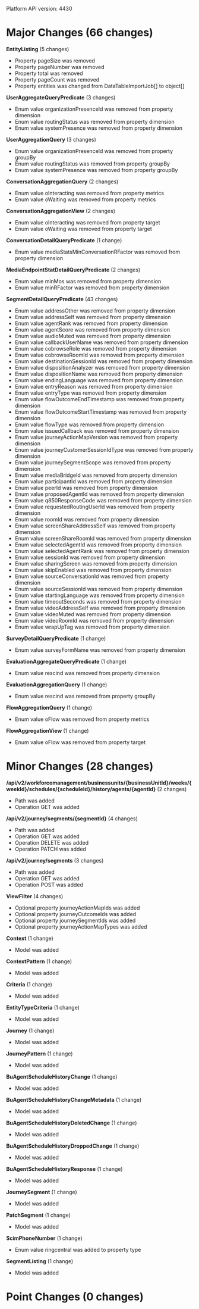 Platform API version: 4430


# Major Changes (66 changes)

**EntityListing** (5 changes)

* Property pageSize was removed
* Property pageNumber was removed
* Property total was removed
* Property pageCount was removed
* Property entities was changed from DataTableImportJob[] to object[]

**UserAggregateQueryPredicate** (3 changes)

* Enum value organizationPresenceId was removed from property dimension
* Enum value routingStatus was removed from property dimension
* Enum value systemPresence was removed from property dimension

**UserAggregationQuery** (3 changes)

* Enum value organizationPresenceId was removed from property groupBy
* Enum value routingStatus was removed from property groupBy
* Enum value systemPresence was removed from property groupBy

**ConversationAggregationQuery** (2 changes)

* Enum value oInteracting was removed from property metrics
* Enum value oWaiting was removed from property metrics

**ConversationAggregationView** (2 changes)

* Enum value oInteracting was removed from property target
* Enum value oWaiting was removed from property target

**ConversationDetailQueryPredicate** (1 change)

* Enum value mediaStatsMinConversationRFactor was removed from property dimension

**MediaEndpointStatDetailQueryPredicate** (2 changes)

* Enum value minMos was removed from property dimension
* Enum value minRFactor was removed from property dimension

**SegmentDetailQueryPredicate** (43 changes)

* Enum value addressOther was removed from property dimension
* Enum value addressSelf was removed from property dimension
* Enum value agentRank was removed from property dimension
* Enum value agentScore was removed from property dimension
* Enum value audioMuted was removed from property dimension
* Enum value callbackUserName was removed from property dimension
* Enum value cobrowseRole was removed from property dimension
* Enum value cobrowseRoomId was removed from property dimension
* Enum value destinationSessionId was removed from property dimension
* Enum value dispositionAnalyzer was removed from property dimension
* Enum value dispositionName was removed from property dimension
* Enum value endingLanguage was removed from property dimension
* Enum value entryReason was removed from property dimension
* Enum value entryType was removed from property dimension
* Enum value flowOutcomeEndTimestamp was removed from property dimension
* Enum value flowOutcomeStartTimestamp was removed from property dimension
* Enum value flowType was removed from property dimension
* Enum value issuedCallback was removed from property dimension
* Enum value journeyActionMapVersion was removed from property dimension
* Enum value journeyCustomerSessionIdType was removed from property dimension
* Enum value journeySegmentScope was removed from property dimension
* Enum value mediaBridgeId was removed from property dimension
* Enum value participantId was removed from property dimension
* Enum value peerId was removed from property dimension
* Enum value proposedAgentId was removed from property dimension
* Enum value q850ResponseCode was removed from property dimension
* Enum value requestedRoutingUserId was removed from property dimension
* Enum value roomId was removed from property dimension
* Enum value screenShareAddressSelf was removed from property dimension
* Enum value screenShareRoomId was removed from property dimension
* Enum value selectedAgentId was removed from property dimension
* Enum value selectedAgentRank was removed from property dimension
* Enum value sessionId was removed from property dimension
* Enum value sharingScreen was removed from property dimension
* Enum value skipEnabled was removed from property dimension
* Enum value sourceConversationId was removed from property dimension
* Enum value sourceSessionId was removed from property dimension
* Enum value startingLanguage was removed from property dimension
* Enum value timeoutSeconds was removed from property dimension
* Enum value videoAddressSelf was removed from property dimension
* Enum value videoMuted was removed from property dimension
* Enum value videoRoomId was removed from property dimension
* Enum value wrapUpTag was removed from property dimension

**SurveyDetailQueryPredicate** (1 change)

* Enum value surveyFormName was removed from property dimension

**EvaluationAggregateQueryPredicate** (1 change)

* Enum value rescind was removed from property dimension

**EvaluationAggregationQuery** (1 change)

* Enum value rescind was removed from property groupBy

**FlowAggregationQuery** (1 change)

* Enum value oFlow was removed from property metrics

**FlowAggregationView** (1 change)

* Enum value oFlow was removed from property target


# Minor Changes (28 changes)

**/api/v2/workforcemanagement/businessunits/{businessUnitId}/weeks/{weekId}/schedules/{scheduleId}/history/agents/{agentId}** (2 changes)

* Path was added
* Operation GET was added

**/api/v2/journey/segments/{segmentId}** (4 changes)

* Path was added
* Operation GET was added
* Operation DELETE was added
* Operation PATCH was added

**/api/v2/journey/segments** (3 changes)

* Path was added
* Operation GET was added
* Operation POST was added

**ViewFilter** (4 changes)

* Optional property journeyActionMapIds was added
* Optional property journeyOutcomeIds was added
* Optional property journeySegmentIds was added
* Optional property journeyActionMapTypes was added

**Context** (1 change)

* Model was added

**ContextPattern** (1 change)

* Model was added

**Criteria** (1 change)

* Model was added

**EntityTypeCriteria** (1 change)

* Model was added

**Journey** (1 change)

* Model was added

**JourneyPattern** (1 change)

* Model was added

**BuAgentScheduleHistoryChange** (1 change)

* Model was added

**BuAgentScheduleHistoryChangeMetadata** (1 change)

* Model was added

**BuAgentScheduleHistoryDeletedChange** (1 change)

* Model was added

**BuAgentScheduleHistoryDroppedChange** (1 change)

* Model was added

**BuAgentScheduleHistoryResponse** (1 change)

* Model was added

**JourneySegment** (1 change)

* Model was added

**PatchSegment** (1 change)

* Model was added

**ScimPhoneNumber** (1 change)

* Enum value ringcentral was added to property type

**SegmentListing** (1 change)

* Model was added


# Point Changes (0 changes)
